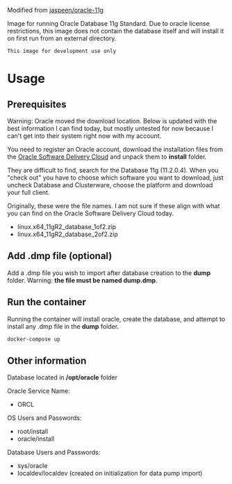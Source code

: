Modified from [jaspeen/oracle-11g](https://github.com/jaspeen/oracle-11g)

Image for running Oracle Database 11g Standard. Due to oracle license restrictions, this image does not contain the database itself and will install it on first run from an external directory.

``This image for development use only``

# Usage

## Prerequisites
Warning: Oracle moved the download location.  Below is updated with the best information I can find today, but mostly untested for now because I can't get into their system right now with my account.

You need to register an Oracle account, download the installation files from the [Oracle Software Delivery Cloud](https://edelivery.oracle.com/osdc/faces/SoftwareDelivery) and unpack them to **install** folder.

They are difficult to find, search for the Database 11g (11.2.0.4). When you "check out" you have to choose which software you want to download, just uncheck Database and Clusterware, choose the platform and download your full client.

Originally, these were the file names. I am not sure if these align with what you can find on the Oracle Software Delivery Cloud today.
- linux.x64_11gR2_database_1of2.zip
- linux.x64_11gR2_database_2of2.zip

## Add .dmp file (optional)
Add a .dmp file you wish to import after database creation to the **dump** folder.  Warning: **the file must be named dump.dmp**.

## Run the container
Running the container will install oracle, create the database, and attempt to install any .dmp file in the **dump** folder.

```sh
docker-compose up
```

## Other information
Database located in **/opt/oracle** folder

Oracle Service Name:
* ORCL

OS Users and Passwords:
* root/install
* oracle/install

Database Users and Passwords:
* sys/oracle
* localdev/localdev (created on initialization for data pump import)
